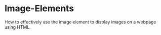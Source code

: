 # Image-Elements
How to effectively use the image element to display images on a webpage using HTML.
